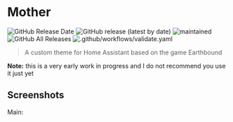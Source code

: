 # Mother
<img alt="GitHub Release Date" src="https://img.shields.io/github/release-date/johlc/mother"> ![GitHub release (latest by date)](https://img.shields.io/github/v/release/johlc/mother?label=Version&style=flat-square&labelColor=2ea9f4&color=1473ae)
 ![maintained](https://img.shields.io/maintenance/yes/2020.svg?style=flat-square&labelColor=2ea9f4&color=1473ae) ![GitHub All Releases](https://img.shields.io/github/downloads/johlc/mother/total?&label=Total%20Downloads&style=flat-square&labelColor=2ea9f4&color=1473ae) ![.github/workflows/validate.yaml](https://github.com/JOHLC/mother/workflows/.github/workflows/validate.yaml/badge.svg)
>A custom theme for Home Assistant based on the game Earthbound

**Note:** this is a very early work in progress and I do not recommend you use it just yet

## Screenshots
Main: 
